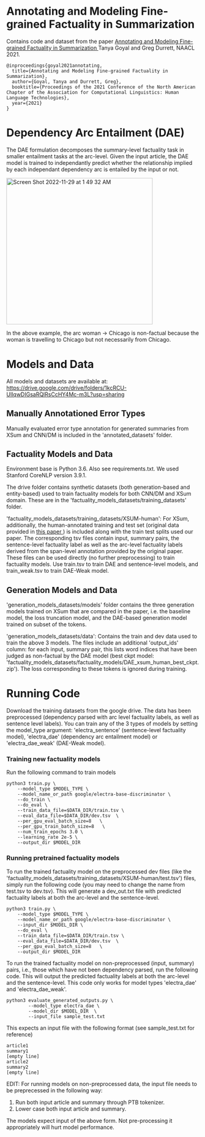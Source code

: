# Annotating and Modeling Fine-grained Factuality in Summarization

Contains code and dataset from the paper <a href="https://arxiv.org/pdf/2104.04302.pdf"> Annotating and Modeling Fine-grained Factuality in Summarization </a> Tanya Goyal and Greg Durrett, NAACL 2021.  

```
@inproceedings{goyal2021annotating,
  title={Annotating and Modeling Fine-grained Factuality in Summarization},
  author={Goyal, Tanya and Durrett, Greg},
  booktitle={Proceedings of the 2021 Conference of the North American Chapter of the Association for Computational Linguistics: Human Language Technologies},
  year={2021}
}
```

# Dependency Arc Entailment (DAE)

The DAE formulation decomposes the summary-level factuality task in smaller entailment tasks at the arc-level. Given the input article, the DAE model is trained to independantly predict whether the relationship implied by each independant dependency arc is entailed by the input or not. 

<img width="382" alt="Screen Shot 2022-11-29 at 1 49 32 AM" src="https://user-images.githubusercontent.com/22390810/204469849-dd016288-4920-4363-801f-543a15ac8261.png">

In the above example, the arc woman -> Chicago is non-factual because the woman is travelling to Chicago but not necessarily from Chicago.

# Models and Data
All models and datasets are available at: https://drive.google.com/drive/folders/1kcRCU-UlIqwDIGsaRQlRsCcHY4Mc-m3L?usp=sharing

## Manually Annotationed Error Types
Manually evaluated error type annotation for generated summaries from XSum and CNN/DM is included in the 'annotated_datasets' folder.

## Factuality Models and Data

Environment base is Python 3.6. Also see requirements.txt. We used Stanford CoreNLP version 3.9.1.

The drive folder contains synthetic datasets (both generation-based and entity-based) used to train factuality models for both CNN/DM and XSum domain. These are in the 'factuality_models_datasets/training_datasets' folder. 

'factuality_models_datasets/training_datasets/XSUM-human': For XSum, additionally, the human-annotated training and test set (original data provided in <a href="https://arxiv.org/abs/2005.00661">this paper </a>) is included along with the train test splits used our paper. The corresponding tsv files contain input, summary pairs, the sentence-level factuality label as well as the arc-level factuality labels derived from the span-level annotation provided by the original paper. These files can be used directly (no further preprocessing) to train factuality models. Use train.tsv to train DAE and sentence-level models, and train_weak.tsv to train DAE-Weak model.


## Generation Models and Data
'generation_models_datasets/models' folder contains the three generation models trained on XSum that are compared in the paper, i.e. the baseline model, the loss truncation model, and the DAE-based generation model trained on subset of the tokens.

'generation_models_datasets/data': Contains the train and dev data used to train the above 3 models. The files include an additional 'output_ids' column: for each input, summary pair, this lists word indices that have been judged as non-factual by the DAE model (best ckpt model: 'factuality_models_datasets/factuality_models/DAE_xsum_human_best_ckpt.zip'). The loss corresponding to these tokens is ignored during training.


# Running Code
Download the training datasets from the google drive. The data has been preprocessed (dependency parsed with arc level factuality labels, as well as sentence level labels). You can train any of the 3 types of models by setting the model_type argument: 'electra_sentence' (sentence-level factuality model), 'electra_dae' (dependency arc entailment model) or 'electra_dae_weak' (DAE-Weak model).

### Training new factuality models
Run the following command to train models

```
python3 train.py \
    --model_type $MODEL_TYPE \
    --model_name_or_path google/electra-base-discriminator \
    --do_train \
    --do_eval \
    --train_data_file=$DATA_DIR/train.tsv \
    --eval_data_file=$DATA_DIR/dev.tsv  \
    --per_gpu_eval_batch_size=8   \
    --per_gpu_train_batch_size=8   \
    --num_train_epochs 3.0 \
    --learning_rate 2e-5 \
    --output_dir $MODEL_DIR
```

### Running pretrained factuality models
To run the trained factuality model on the preprocessed dev files (like the 'factuality_models_datasets/training_datasets/XSUM-human/test.tsv') files, simply run the following code (you may need to change the name from test.tsv to dev.tsv). This will generate a dev_out.txt file with predicted factuality labels at both the arc-level and the sentence-level. 

```
python3 train.py \
    --model_type $MODEL_TYPE \
    --model_name_or_path google/electra-base-discriminator \
    --input_dir $MODEL_DIR \
    --do_eval \
    --train_data_file=$DATA_DIR/train.tsv \
    --eval_data_file=$DATA_DIR/dev.tsv  \
    --per_gpu_eval_batch_size=8   \
    --output_dir $MODEL_DIR
```


To run the trained factuality model on non-preprocessed (input, summary) pairs, i.e., those which have not been dependency parsed, run the following code. This will output the predicted factuality labels at both the arc-level and the sentence-level. This code only works for model types 'electra_dae' and 'electra_dae_weak'.
```
python3 evaluate_generated_outputs.py \
        --model_type electra_dae \
        --model_dir $MODEL_DIR  \
        --input_file sample_test.txt
```
This expects an input file with the following format (see sample_test.txt for reference)
```
article1
summary1
[empty line]
article2
summary2
[empty line]
```

EDIT:
For running models on non-preprocessed data, the input file needs to be preprecessed in the following way:
1. Run both input article and summary through PTB tokenizer. 
2. Lower case both input article and summary. 

The models expect input of the above form. Not pre-processing it appropriately will hurt model performance. 
